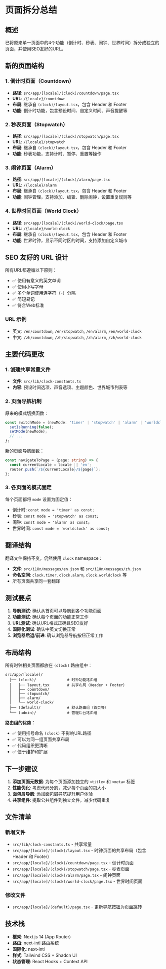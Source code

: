 # 页面拆分总结

## 概述
已将原来单一页面中的4个功能（倒计时、秒表、闹钟、世界时间）拆分成独立的页面，并使用SEO友好的URL。

## 新的页面结构

### 1. 倒计时页面（Countdown）
- **路径**: `src/app/[locale]/(clock)/countdown/page.tsx`
- **URL**: `/{locale}/countdown`
- **布局**: 继承自 `(clock)/layout.tsx`，包含 Header 和 Footer
- **功能**: 倒计时功能，包含预设时间、自定义时间、声音提醒等

### 2. 秒表页面（Stopwatch）
- **路径**: `src/app/[locale]/(clock)/stopwatch/page.tsx`
- **URL**: `/{locale}/stopwatch`
- **布局**: 继承自 `(clock)/layout.tsx`，包含 Header 和 Footer
- **功能**: 秒表功能，支持计时、暂停、重置等操作

### 3. 闹钟页面（Alarm）
- **路径**: `src/app/[locale]/(clock)/alarm/page.tsx`
- **URL**: `/{locale}/alarm`
- **布局**: 继承自 `(clock)/layout.tsx`，包含 Header 和 Footer
- **功能**: 闹钟管理，支持添加、编辑、删除闹钟，设置重复规则等

### 4. 世界时间页面（World Clock）
- **路径**: `src/app/[locale]/(clock)/world-clock/page.tsx`
- **URL**: `/{locale}/world-clock`
- **布局**: 继承自 `(clock)/layout.tsx`，包含 Header 和 Footer
- **功能**: 世界时钟，显示不同时区的时间，支持添加自定义城市

## SEO 友好的 URL 设计

所有URL都遵循以下原则：
- ✅ 使用有意义的英文单词
- ✅ 使用小写字母
- ✅ 多个单词使用连字符（-）分隔
- ✅ 简短易记
- ✅ 符合Web标准

### URL 示例
- 英文: `/en/countdown`, `/en/stopwatch`, `/en/alarm`, `/en/world-clock`
- 中文: `/zh/countdown`, `/zh/stopwatch`, `/zh/alarm`, `/zh/world-clock`

## 主要代码更改

### 1. 创建共享常量文件
- **文件**: `src/lib/clock-constants.ts`
- **内容**: 预设时间选项、声音选项、主题颜色、世界城市列表等

### 2. 页面导航机制
原来的模式切换函数：
```typescript
const switchMode = (newMode: 'timer' | 'stopwatch' | 'alarm' | 'worldclock') => {
  setIsRunning(false);
  setMode(newMode);
  // ...
};
```

新的页面导航函数：
```typescript
const navigateToPage = (page: string) => {
  const currentLocale = locale || 'en';
  router.push(`/${currentLocale}/${page}`);
};
```

### 3. 各页面的模式固定
每个页面都将 `mode` 设置为固定值：
- 倒计时: `const mode = 'timer' as const;`
- 秒表: `const mode = 'stopwatch' as const;`
- 闹钟: `const mode = 'alarm' as const;`
- 世界时间: `const mode = 'worldclock' as const;`

## 翻译结构

翻译文件保持不变，仍然使用 `clock` namespace：
- **文件**: `src/i18n/messages/en.json` 和 `src/i18n/messages/zh.json`
- **命名空间**: `clock.timer`, `clock.alarm`, `clock.worldclock` 等
- 所有页面共享同一套翻译

## 测试要点

1. **导航测试**: 确认从首页可以导航到各个功能页面
2. **功能测试**: 确认每个页面的功能正常工作
3. **URL测试**: 确认URL格式正确且SEO友好
4. **国际化测试**: 确认中英文切换正常
5. **浏览器后退/前进**: 确认浏览器导航按钮正常工作

## 布局结构

所有时钟相关页面都放在 `(clock)` 路由组中：
```
src/app/[locale]/
  ├── (clock)/              # 时钟功能路由组
  │   ├── layout.tsx        # 共享布局（Header + Footer）
  │   ├── countdown/
  │   ├── stopwatch/
  │   ├── alarm/
  │   └── world-clock/
  ├── (default)/            # 默认路由组（首页等）
  └── (admin)/              # 管理后台路由组
```

**路由组的优势**：
- ✅ 使用括号命名 `(clock)` 不影响URL路径
- ✅ 可以为同一组页面共享布局
- ✅ 代码组织更清晰
- ✅ 便于维护和扩展

## 下一步建议

1. **添加页面元数据**: 为每个页面添加独立的 `<title>` 和 `<meta>` 标签
2. **性能优化**: 考虑代码分割，减少每个页面的包大小
3. **面包屑导航**: 添加面包屑导航提升用户体验
4. **共享组件**: 提取公共组件到独立文件，减少代码重复

## 文件清单

### 新增文件
- `src/lib/clock-constants.ts` - 共享常量
- `src/app/[locale]/(clock)/layout.tsx` - 时钟页面的共享布局（包含 Header 和 Footer）
- `src/app/[locale]/(clock)/countdown/page.tsx` - 倒计时页面
- `src/app/[locale]/(clock)/stopwatch/page.tsx` - 秒表页面
- `src/app/[locale]/(clock)/alarm/page.tsx` - 闹钟页面
- `src/app/[locale]/(clock)/world-clock/page.tsx` - 世界时间页面

### 修改文件
- `src/app/[locale]/(default)/page.tsx` - 更新导航按钮为页面跳转

## 技术栈

- **框架**: Next.js 14 (App Router)
- **路由**: next-intl 路由系统
- **国际化**: next-intl
- **样式**: Tailwind CSS + Shadcn UI
- **状态管理**: React Hooks + Context API

